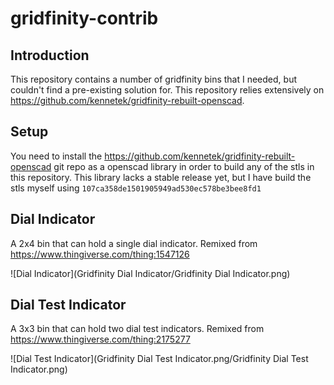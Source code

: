 # gridfinity-contrib

## Introduction
This repository contains a number of gridfinity bins that I needed, but couldn't find a pre-existing solution for. This repository relies extensively on https://github.com/kennetek/gridfinity-rebuilt-openscad. 

## Setup
You need to install the https://github.com/kennetek/gridfinity-rebuilt-openscad git repo as a openscad library in order to build any of the stls in this repository. This library lacks a stable release yet, but I have build the stls myself using `107ca358de1501905949ad530ec578be3bee8fd1`

## Dial Indicator

A 2x4 bin that can hold a single dial indicator. Remixed from https://www.thingiverse.com/thing:1547126

![Dial Indicator](Gridfinity Dial Indicator/Gridfinity Dial Indicator.png)

## Dial Test Indicator

A 3x3 bin that can hold two dial test indicators. Remixed from https://www.thingiverse.com/thing:2175277

![Dial Test Indicator](Gridfinity Dial Test Indicator.png/Gridfinity Dial Test Indicator.png)